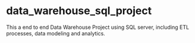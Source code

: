# data_warehouse_sql_project
This a end to end Data Warehouse Project using SQL server, including ETL processes, data modeling and analytics.
